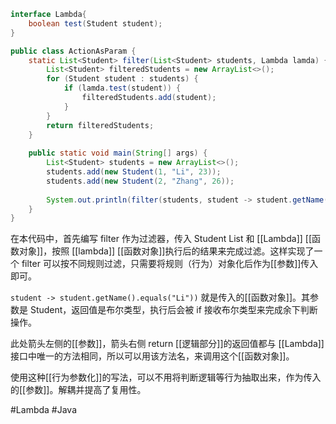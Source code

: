 ```java
interface Lambda{
	boolean test(Student student);
}
```

```java
public class ActionAsParam {  
    static List<Student> filter(List<Student> students, Lambda lamda) {  
        List<Student> filteredStudents = new ArrayList<>();  
        for (Student student : students) {  
            if (lamda.test(student)) {  
                filteredStudents.add(student);  
            }  
        }  
        return filteredStudents;  
    }  
  
    public static void main(String[] args) {  
        List<Student> students = new ArrayList<>();  
        students.add(new Student(1, "Li", 23));  
        students.add(new Student(2, "Zhang", 26));  
  
        System.out.println(filter(students, student -> student.getName().equals("Li")));  
    }  
}
```

在本代码中，首先编写 filter 作为过滤器，传入 Student List 和 [[Lambda]] [[函数对象]]，按照 [[lambda]] [[函数对象]]执行后的结果来完成过滤。这样实现了一个 filter 可以按不同规则过滤，只需要将规则（行为）对象化后作为[[参数]]传入即可。

`student -> student.getName().equals("Li"))` 就是传入的[[函数对象]]。其参数是 Student，返回值是布尔类型，执行后会被 if 接收布尔类型来完成余下判断操作。

此处箭头左侧的[[参数]]，箭头右侧 return [[逻辑部分]]的返回值都与 [[Lambda]] 接口中唯一的方法相同，所以可以用该方法名，来调用这个[[函数对象]]。

使用这种[[行为参数化]]的写法，可以不用将判断逻辑等行为抽取出来，作为传入的[[参数]]。解耦并提高了复用性。

#Lambda #Java 